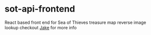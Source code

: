 # sot-api-frontend
React based front end for Sea of Thieves treasure map reverse image lookup
checkout [Jake](https://github.com/python-42) for more info
